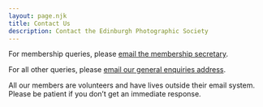 ```yaml
---
layout: page.njk
title: Contact Us
description: Contact the Edinburgh Photographic Society
---
```


For membership queries, please [email the membership secretary](mailto:membership@edinburghphotographicsociety.co.uk).

For all other queries, please [email our general enquiries address](mailto:enquiries@edinburghphotographicsociety.co.uk).

All our members are volunteers and have lives outside their email system. Please be patient if you don’t get an immediate response.
